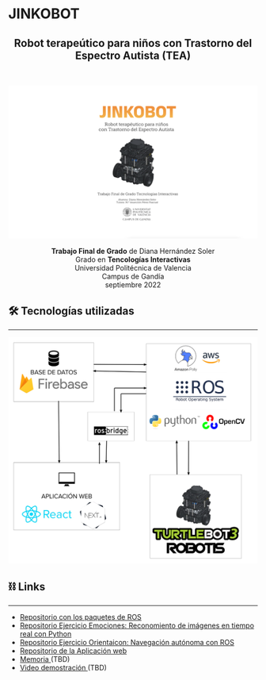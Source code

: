 # JINKOBOT

<center><h2>Robot terapeútico para niños con Trastorno del Espectro Autista (TEA)</h2><br /></center>

<p align=center><img src="./docs/BUENA.png" /></p>

<p align=center>
<b>Trabajo Final de Grado</b> de Diana Hernández Soler <br/>
Grado en <b>Tencologías Interactivas</b> <br/>
Universidad Politécnica de Valencia <br/>
Campus de Gandía <br/>
septiembre 2022 <br/>
</p>

## 🛠 Tecnologías utilizadas

---

<p align=center><img width="600" src="https://github.com/DianaIT/tfg/blob/master/docs/tecnologiasBIEN.png" /></p>

## ⛓ Links

---

- [Repositorio con los paquetes de ROS]()
- [Repositorio Ejercicio Emociones: Reconomiento de imágenes en tiempo real con Python](https://github.com/DianaIT/Emotion)
- [Repositorio Ejercicio Orientaicon: Navegación autónoma con ROS](https://github.com/DianaIT/Orientation)
- [Repositorio de la Aplicación web ](https://github.com/DianaIT/jinkobot)
- [ Memoria ]() (TBD)
- [Video demostración ]() (TBD)
